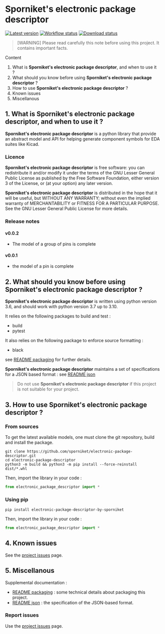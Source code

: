 # Sporniket's electronic package descriptor

[![Latest version](https://img.shields.io/github/v/release/sporniket/electronic-package-descriptor?include_prereleases)](https://github.com/sporniket/electronic-package-descriptor/releases)
[![Workflow status](https://img.shields.io/github/workflow/status/sporniket/electronic-package-descriptor/Python%20package)](https://github.com/sporniket/electronic-package-descriptor/actions/workflows/python-package.yml)
[![Download status](https://img.shields.io/pypi/dm/electronic-package-descriptor-by-sporniket)](https://pypi.org/project/electronic-package-descriptor-by-sporniket/)

> [WARNING] Please read carefully this note before using this project. It contains important facts.

Content

1. What is **Sporniket's electronic package descriptor**, and when to use it ?
2. What should you know before using **Sporniket's electronic package descriptor** ?
3. How to use **Sporniket's electronic package descriptor** ?
4. Known issues
5. Miscellanous

## 1. What is **Sporniket's electronic package descriptor**, and when to use it ?

**Sporniket's electronic package descriptor** is a python library that provide an abstract model and API for helping generate component symbols for EDA suites like Kicad.


### Licence

**Sporniket's electronic package descriptor** is free software: you can redistribute it and/or modify it under the terms of the GNU Lesser General Public License as published by the Free Software Foundation, either version 3 of the License, or (at your option) any later version.

**Sporniket's electronic package descriptor** is distributed in the hope that it will be useful, but WITHOUT ANY WARRANTY; without even the implied warranty of MERCHANTABILITY or FITNESS FOR A PARTICULAR PURPOSE. See the GNU Lesser General Public License for more details.

### Release notes

#### v0.0.2

* The model of a group of pins is complete

#### v0.0.1

* the model of a pin is complete

## 2. What should you know before using **Sporniket's electronic package descriptor** ?

**Sporniket's electronic package descriptor** is written using python version 3.6, and should work with python version 3.7 up to 3.10.

It relies on the following packages to build and test :

* build
* pytest

It also relies on the following package to enforce source formatting :

* black

see [README packaging](https://github.com/sporniket/electronic-package-descriptor/blob/main/README-packaging.md) for further details.

**Sporniket's electronic package descriptor** maintains a set of specifications for a JSON based format : see [README json](https://github.com/sporniket/electronic-package-descriptor/blob/main/README-json.md)

> Do not use **Sporniket's electronic package descriptor** if this project is not suitable for your project.

## 3. How to use **Sporniket's electronic package descriptor** ?

### From sources

To get the latest available models, one must clone the git repository, build and install the package.

	git clone https://github.com/sporniket/electronic-package-descriptor.git
	cd electronic-package-descriptor
	python3 -m build && python3 -m pip install --force-reinstall dist/*.whl

Then, import the library in your code :

```python
from electronic_package_descriptor import *
```

### Using pip

```
pip install electronic-package-descriptor-by-sporniket
```

Then, import the library in your code :

```python
from electronic_package_descriptor import *
```

## 4. Known issues
See the [project issues](https://github.com/sporniket/electronic-package-descriptor/issues) page.

## 5. Miscellanous

Supplemental documentation :

* [README packaging](https://github.com/sporniket/electronic-package-descriptor/blob/main/README-packaging.md) : some technical details about packaging this project.
* [README json](https://github.com/sporniket/electronic-package-descriptor/blob/main/README-json.md) : the specification of the JSON-based format.

### Report issues
Use the [project issues](https://github.com/sporniket/electronic-package-descriptor/issues) page.
